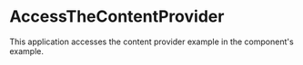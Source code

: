 # AccessTheContentProvider
This application accesses the content provider example in the component's example.
